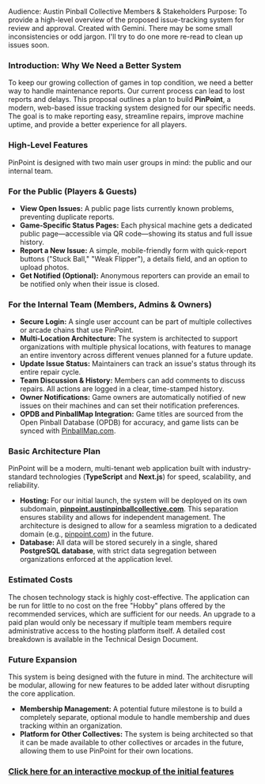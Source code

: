 Audience: Austin Pinball Collective Members & Stakeholders
Purpose: To provide a high-level overview of the proposed issue-tracking system for review and approval.
Created with Gemini. There may be some small inconsistencies or odd jargon. I'll try to do one more re-read to clean up issues soon.

### Introduction: Why We Need a Better System

To keep our growing collection of games in top condition, we need a better way to handle maintenance reports. Our current process can lead to lost reports and delays. This proposal outlines a plan to build **PinPoint**, a modern, web-based issue tracking system designed for our specific needs. The goal is to make reporting easy, streamline repairs, improve machine uptime, and provide a better experience for all players.

### High-Level Features

PinPoint is designed with two main user groups in mind: the public and our internal team.

### For the Public (Players & Guests)

- **View Open Issues:** A public page lists currently known problems, preventing duplicate reports.
- **Game-Specific Status Pages:** Each physical machine gets a dedicated public page—accessible via QR code—showing its status and full issue history.
- **Report a New Issue:** A simple, mobile-friendly form with quick-report buttons ("Stuck Ball," "Weak Flipper"), a details field, and an option to upload photos.
- **Get Notified (Optional):** Anonymous reporters can provide an email to be notified only when their issue is closed.

### For the Internal Team (Members, Admins & Owners)

- **Secure Login:** A single user account can be part of multiple collectives or arcade chains that use PinPoint.
- **Multi-Location Architecture:** The system is architected to support organizations with multiple physical locations, with features to manage an entire inventory across different venues planned for a future update.
- **Update Issue Status:** Maintainers can track an issue's status through its entire repair cycle.
- **Team Discussion & History:** Members can add comments to discuss repairs. All actions are logged in a clear, time-stamped history.
- **Owner Notifications:** Game owners are automatically notified of new issues on their machines and can set their notification preferences.
- **OPDB and PinballMap Integration:** Game titles are sourced from the Open Pinball Database (OPDB) for accuracy, and game lists can be synced with [PinballMap.com](http://pinballmap.com/).

### Basic Architecture Plan

PinPoint will be a modern, multi-tenant web application built with industry-standard technologies (**TypeScript** and **Next.js**) for speed, scalability, and reliability.

- **Hosting:** For our initial launch, the system will be deployed on its own subdomain, [**pinpoint.austinpinballcollective.com**](http://pinpoint.austinpinballcollective.com/). This separation ensures stability and allows for independent management. The architecture is designed to allow for a seamless migration to a dedicated domain (e.g., [pinpoint.com](http://pinpoint.com/)) in the future.
- **Database:** All data will be stored securely in a single, shared **PostgreSQL database**, with strict data segregation between organizations enforced at the application level.

### Estimated Costs

The chosen technology stack is highly cost-effective. The application can be run for little to no cost on the free "Hobby" plans offered by the recommended services, which are sufficient for our needs. An upgrade to a paid plan would only be necessary if multiple team members require administrative access to the hosting platform itself. A detailed cost breakdown is available in the Technical Design Document.

### Future Expansion

This system is being designed with the future in mind. The architecture will be modular, allowing for new features to be added later without disrupting the core application.

- **Membership Management:** A potential future milestone is to build a completely separate, optional module to handle membership and dues tracking within an organization.
- **Platform for Other Collectives:** The system is being architected so that it can be made available to other collectives or arcades in the future, allowing them to use PinPoint for their own locations.

### [Click here for an interactive mockup of the initial features](https://g.co/gemini/share/4e4cbb38fa56)
